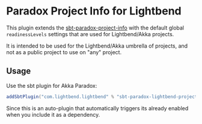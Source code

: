 # Paradox Project Info for Lightbend

This plugin extends the [sbt-paradox-project-info](https://github.com/lightbend/sbt-paradox-project-info) with the
default global `readinessLevels` settings that are used for Lightbend/Akka projects.

It is intended to be used for the Lightbend/Akka umbrella of projects, and not as a public project to use on "any"
project.

## Usage

Use the sbt plugin for Akka Paradox:

```scala
addSbtPlugin("com.lightbend.lightbend" % "sbt-paradox-lightbend-project-info" % "<version>")
```

Since this is an auto-plugin that automatically triggers its already enabled when you include it as a dependency.
